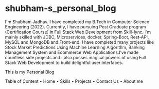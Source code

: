 # shubham-s_personal_blog

I'm Shubham Jadhav. I have completed my B.Tech in Computer Science Engineering (2022). Currently, I have pursuing Post Graduate program (Certification Course) in Full Stack Web Development from Skill-lync. I'm mainly skilled with JDBC, Microservices, docker, Spring-Boot, Rest-API, MySQL and MongoDB and Front-end. I have completed many projects like Stock Market Predictions Using Machine Learning Algorithm, Banking Management System and Ecommerce Web Applications.I've made countless side projects and I also posses magical powers of using Full Stack Web Development to build delightful user interfaces.

This is my Personal Blog


Table of Content
•	Home
•	Skills
•	Projects
•	Contact Us
•	About me

